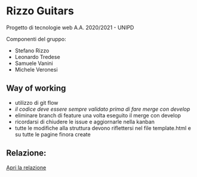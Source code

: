 # Rizzo Guitars

Progetto di tecnologie web A.A. 2020/2021 - UNIPD

Componenti del gruppo:
- Stefano Rizzo
- Leonardo Tredese
- Samuele Vanini
- Michele Veronesi

## Way of working
- utilizzo di git flow
- *il codice deve essere sempre validato prima di fare merge con develop*
- eliminare branch di feature una volta eseguito il merge con develop
- ricordarsi di chiudere le issue e aggiornarle nella kanban
- tutte le modifiche alla struttura devono riflettersi nel file template.html e su tutte le pagine finora create

## Relazione:

<a href="https://docs.google.com/document/d/1h-qylapvo_Wl6SB6vK9Kfo1YvgjsF98W4k3LspslPKo/edit" target="_blank">Apri la relazione</a>
